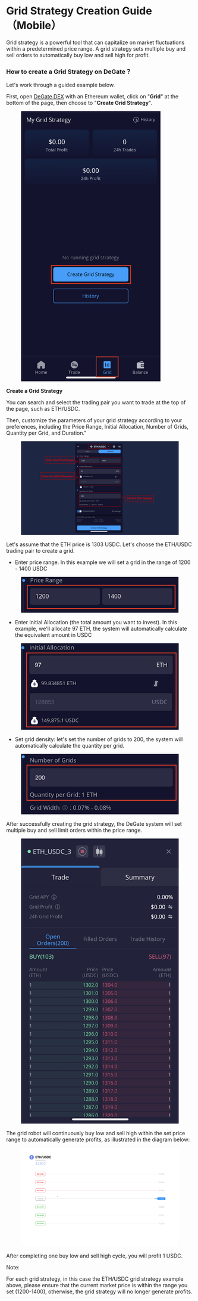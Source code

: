 # Grid Strategy Creation Guide （Mobile）

Grid strategy is a powerful tool that can capitalize on market fluctuations within a predetermined price range. A grid strategy sets multiple buy and sell orders to automatically buy low and sell high for profit.

### How to create a Grid Strategy on DeGate？

Let's work through a guided example below.

First, open [DeGate DEX](https://app.degate.com/) with an Ethereum wallet, click on "**Grid**" at the bottom of the page, then choose to "**Create Grid Strategy**".

<figure><img src="../.gitbook/assets/WechatIMG722.jpeg" alt="" width="375"><figcaption></figcaption></figure>

**Create a Grid  Strategy**

You can search and select the trading pair you want to trade at the top of the page, such as ETH/USDC.&#x20;

Then, customize the parameters of your grid strategy according to your preferences, including the Price Range, Initial Allocation, Number of Grids, Quantity per Grid, and Duration."

<figure><img src="../.gitbook/assets/截屏2023-12-13 14.24.58.png" alt=""><figcaption></figcaption></figure>

Let's assume that the ETH price is 1303 USDC. Let's choose the ETH/USDC trading pair to create a grid.&#x20;

* Enter price range. In this example we will set a grid in the range of 1200 - 1400 USDC

<figure><img src="../.gitbook/assets/截屏2023-12-13 14.50.11.png" alt=""><figcaption></figcaption></figure>

* Enter Initial Allocation (the total amount you want to invest). In this example, we'll allocate 97 ETH, the system will automatically calculate the equivalent amount in USDC

<figure><img src="../.gitbook/assets/截屏2023-12-13 14.52.01.png" alt=""><figcaption></figcaption></figure>

* Set grid density: let's set the number of grids to 200, the system will automatically calculate the quantity per grid.

<figure><img src="../.gitbook/assets/截屏2023-12-13 14.52.18.png" alt=""><figcaption></figcaption></figure>

After successfully creating the grid strategy, the DeGate system will set multiple buy and sell limit orders within the price range.

<figure><img src="../.gitbook/assets/WechatIMG743.jpeg" alt=""><figcaption></figcaption></figure>

The grid robot will continuously buy low and sell high within the set price range to automatically generate profits, as illustrated in the diagram below:

<figure><img src="../.gitbook/assets/Normal-Grid-EN-v2m (1).gif" alt=""><figcaption></figcaption></figure>

After completing one buy low and sell high cycle, you will profit 1 USDC.



Note:

For each grid strategy, in this case the ETH/USDC grid strategy example above, please ensure that the current market price is within the range you set (1200-1400), otherwise, the grid strategy will no longer generate profits.
